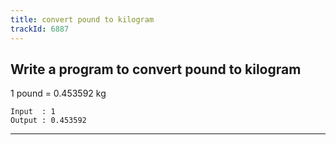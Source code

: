 ```yaml
---
title: convert pound to kilogram
trackId: 6887
---
```


## Write a program to convert pound to kilogram

1 pound = 0.453592 kg

```
Input  : 1
Output : 0.453592
```

---
